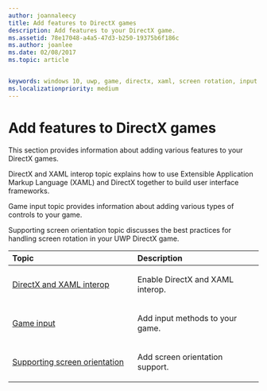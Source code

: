 ```yaml
---
author: joannaleecy
title: Add features to DirectX games
description: Add features to your DirectX game.
ms.assetid: 78e17048-a4a5-47d3-b250-19375b6f186c
ms.author: joanlee
ms.date: 02/08/2017
ms.topic: article


keywords: windows 10, uwp, game, directx, xaml, screen rotation, input
ms.localizationpriority: medium
---
```


# Add features to DirectX games

This section provides information about adding various features to your DirectX games.

DirectX and XAML interop topic explains how to use Extensible Application Markup Language (XAML) and DirectX together to build user interface frameworks.

Game input topic provides information about adding various types of controls to your game.

Supporting screen orientation topic discusses the best practices for handling screen rotation in your UWP DirectX game.

<table>
<colgroup>
<col width="50%" />
<col width="50%" />
</colgroup>
<thead>
<tr class="header">
<th align="left">Topic</th>
<th align="left">Description</th>
</tr>
</thead>
<tbody>
<tr class="odd">
<td align="left"><p><a href="directx-and-xaml-interop.md">DirectX and XAML interop</a></p></td>
<td align="left"><p>Enable DirectX and XAML interop.</p></td>
</tr>
<tr class="even">
<td align="left"><p><a href="directx-game-input.md">Game input</a></p></td>
<td align="left"><p>Add input methods to your game.</p></td>
</tr>
<tr class="odd">
<td align="left"><p><a href="supporting-screen-rotation-directx-and-cpp.md">Supporting screen orientation</a></p></td>
<td align="left"><p>Add screen orientation support.</p></td>
</tr>
</tbody>
</table>